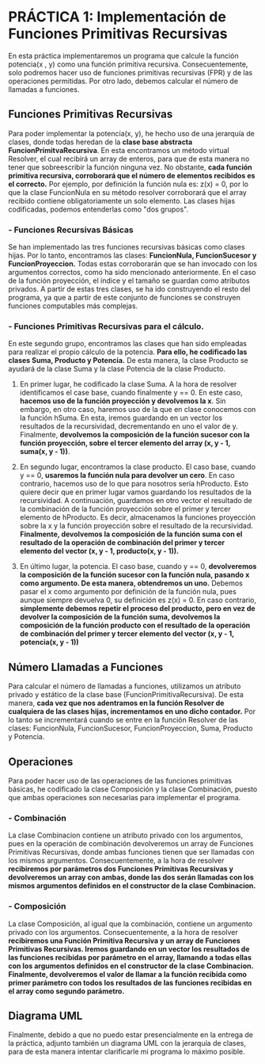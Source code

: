 # PRÁCTICA 1: Implementación de Funciones Primitivas Recursivas

En esta práctica  implementaremos un programa que calcule la función potencia(x , y) como una función primitiva recursiva. Consecuentemente, solo podremos hacer uso de funciones primitivas recursivas (FPR) y de las operaciones permitidas. 
Por otro lado, debemos calcular el número de llamadas a funciones. 

## Funciones Primitivas Recursivas

Para poder implementar la potencia(x, y), he hecho uso de una jerarquía de clases, donde todas heredan de la **clase base abstracta FuncionPrimitvaRecursiva**. En esta encontramos un método virtual Resolver, el cual recibirá un array de enteros, para que de esta manera no tener que sobreescribir la función ninguna vez. No obstante, **cada función primitiva recursiva, corroborará que el número de elementos recibidos es el correcto.** Por ejemplo, por definición la función nula es: z(x) = 0, por lo que la clase FuncionNula en su método resolver corroborará que el array recibido contiene obligatoriamente un solo elemento. 
Las clases hijas codificadas, podemos entenderlas como "dos grupos". 

###   - Funciones Recursivas Básicas

Se han implementado las tres funciones recursivas básicas como clases hijas. Por lo tanto, encontramos las clases: **FuncionNula, FuncionSucesor y FuncionProyeccion.** Todas estas corroborarán que se han invocado con los argumentos correctos, como ha sido mencionado anteriormente. En el caso de la función proyección, el índice y el tamaño se guardan como atributos privados. 
A partir de estas tres clases, se ha ido construyendo el resto del programa, ya que a partir de este conjunto de funciones se construyen funciones computables más complejas. 

###   - Funciones Primitivas Recursivas para el cálculo.

En este segundo grupo, encontramos las clases que han sido empleadas para realizar el propio cálculo de la potencia. **Para ello, he codificado las clases Suma, Producto y Potencia.** De esta manera, la clase Producto se ayudará de la clase Suma y la clase Potencia de la clase Producto. 

1. En primer lugar, he codificado la clase Suma. A la hora de resolver identificamos el case base, cuando finalmente y == 0. En este caso, **hacemos uso de la función proyección y devolvemos la x**. Sin embargo, en otro caso, haremos uso de la que en clase conocemos con la función hSuma. En esta, iremos guardando en un vector los resultados de la recursividad, decrementando en uno el valor de y. Finalmente, **devolvemos la composición de la función sucesor con la función proyección, sobre el tercer elemento del array (x, y - 1, suma(x, y - 1))**.  

2. En segundo lugar, encontramos la clase producto. El caso base, cuando y == 0, **usaremos la función nula para devolver un cero**. En caso contrario, hacemos uso de lo que para nosotros sería hProducto. Esto quiere decir que en primer lugar vamos guardando los resultados de la recursividad. A continuación, guardamos en otro vector el resultado de la combinación de la función proyección sobre el primer y tercer elemento de hProducto. Es decir, almacenamos la funciones proyección sobre la x y la función proyección sobre el resultado de la recursividad. **Finalmente, devolvemos la composición de la función suma con el resultado de la operación de combinación del primer y tercer elemento del vector (x, y - 1, producto(x, y - 1)).** 

3. En último lugar, la potencia. El caso base, cuando y == 0, **devolveremos la composición de la función sucesor con la función nula, pasando x como argumento. De esta manera, obtendremos un uno.** Debemos pasar el x como argumento por definición de la función nula, pues aunque siempre devuelva 0, su definición es z(x) = 0. En caso contrario, **simplemente debemos repetir el proceso del producto, pero en vez de devolver la composición de la función suma, devolvemos la composición de la función producto con el resultado de la operación de combinación del primer y tercer elemento del vector (x, y - 1, potencia(x, y  - 1))** 

## Número Llamadas a Funciones 

Para calcular el número de llamadas a funciones, utilizamos un atributo privado y estático de la clase base (FuncionPrimitivaRecursiva). De esta manera, **cada vez que nos adentramos en la función Resolver de cualquiera de las clases hijas, incrementamos en uno dicho contador.** Por lo tanto se incrementará cuando se entre en la función Resolver de las clases: FuncionNula, FuncionSucesor, FuncionProyeccion, Suma, Producto y Potencia. 

## Operaciones 

Para poder hacer uso de las operaciones de las funciones primitivas básicas, he codificado la clase Composición y la clase Combinación, puesto que ambas operaciones son necesarias para implementar el programa. 

###   - Combinación 

La clase Combinacion contiene un atributo privado con los argumentos, pues en la operación de combinación devolveremos un array de Funciones Primitivas Recursivas, donde ambas funciones tienen que ser llamadas con los mismos argumentos.  Consecuentemente, a la hora de resolver **recibiremos por parámetros dos Funciones Primitivas Recursivas y devolveremos un array con ambas, donde las dos serán llamadas con los mismos argumentos definidos en el constructor de la clase Combinacion.**

###   - Composición 

La clase Composición, al igual que la combinación, contiene un argumento privado con los argumentos. Consecuentemente, a la hora de resolver **recibiremos una Función Primitiva Recursiva y un array de Funciones Primitivas Recursivas. Iremos guardando en un vector los resultados de las funciones recibidas por parámetro en el array, llamando a todas ellas con los argumentos definidos en el constructor de la clase Combinacion. Finalmente, devolveremos el valor de llamar a la función recibida como primer parámetro con todos los resultados de las funciones recibidas en el array como segundo parámetro.** 

## Diagrama UML

Finalmente, debido a que no puedo estar presencialmente en la entrega de la práctica, adjunto también un diagrama UML con la jerarquía de clases, para de esta manera intentar clarificarle mi programa lo máximo posible. 